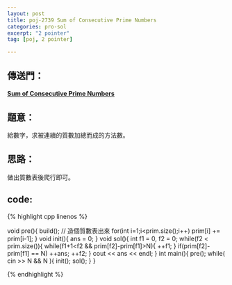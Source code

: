 ```yaml
---
layout: post
title: poj-2739 Sum of Consecutive Prime Numbers
categories: pro-sol
excerpt: "2 pointer"
tag: [poj, 2 pointer]

---
```


## 傳送門：

#### [Sum of Consecutive Prime Numbers](http://poj.org/problem?id=2739)

## 題意：

給數字，求被連續的質數加總而成的方法數。

## 思路：

做出質數表後爬行即可。

## code:

{% highlight cpp linenos %}

void pre(){
  build();      // 造個質數表出來
  for(int i=1;i<prim.size();i++)
    prim[i] += prim[i-1];
}
void init(){
  ans = 0;
}
void sol(){
  int f1 = 0, f2 = 0;
  while(f2 < prim.size()){
    while(f1+1<f2 && prim[f2]-prim[f1]>N){
      ++f1;
    }
    if(prim[f2]-prim[f1] == N)
      ++ans;
    ++f2;
  }
  cout << ans << endl;
}
int main(){
  pre();
  while( cin >> N && N ){
    init();
    sol();
  }
}

{% endhighlight %}
